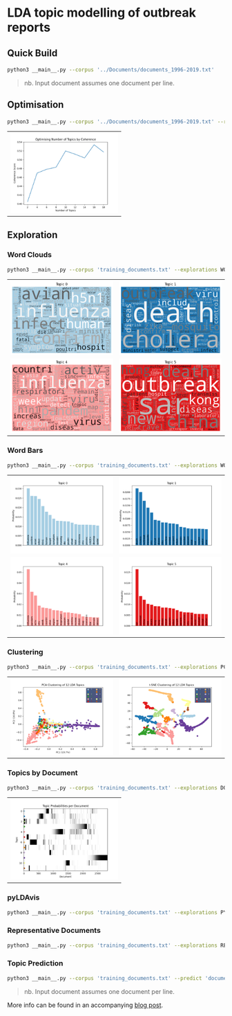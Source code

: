 # LDA topic modelling of outbreak reports

## Quick Build
```bash
python3 __main__.py --corpus '../Documents/documents_1996-2019.txt'
```
> nb. Input document assumes one document per line.

## Optimisation
```bash
python3 __main__.py --corpus '../Documents/documents_1996-2019.txt' --run_types OPTIMISE
```

|     |
| --- |
| [<img src="./Examples/coherence_by_num_topics.png" width="250px"/>](./Examples/coherence_by_num_topics.png) |

## Exploration
### Word Clouds
```bash
python3 __main__.py --corpus 'training_documents.txt' --explorations WORDCLOUDS
```
|     |     |
| --- | --- |
| [<img src="./Examples/wordcloud_topic_0.png" width="250px"/>](./Examples/wordcloud_topic_0.png) | [<img src="./Examples/wordcloud_topic_1.png" width="250px"/>](./Examples/wordcloud_topic_1.png) |
| [<img src="./Examples/wordcloud_topic_4.png" width="250px"/>](./Examples/wordcloud_topic_4.png) | [<img src="./Examples/wordcloud_topic_5.png" width="250px"/>](./Examples/wordcloud_topic_5.png) |

### Word Bars
```bash
python3 __main__.py --corpus 'training_documents.txt' --explorations WORD_BARS
```
|     |     |
| --- | --- |
| [<img src="./Examples/word_bars_topic_0.png" width="250px"/>](./Examples/word_bars_topic_0.png) | [<img src="./Examples/word_bars_topic_1.png" width="250px"/>](./Examples/word_bars_topic_1.png) |
| [<img src="./Examples/word_bars_topic_4.png" width="250px"/>](./Examples/word_bars_topic_4.png) | [<img src="./Examples/word_bars_topic_5.png" width="250px"/>](./Examples/word_bars_topic_5.png) |

### Clustering
```bash
python3 __main__.py --corpus 'training_documents.txt' --explorations PCA TSNE
```
|     |     |
| --- | --- |
| [<img src="./Examples/pca.png" width="250px"/>](./Examples/pca.png) | [<img src="./Examples/tsne.png" width="250px"/>](./Examples/tsne.png) |

### Topics by Document
```bash
python3 __main__.py --corpus 'training_documents.txt' --explorations DOC_TOPICS
```

|     |
| --- |
| [<img src="./Examples/doc_topics.png" width="250px"/>](./Examples/doc_topics.png) |

### pyLDAvis
```bash
python3 __main__.py --corpus 'training_documents.txt' --explorations PYLDAVIS
```

### Representative Documents
```bash
python3 __main__.py --corpus 'training_documents.txt' --explorations REP_DOCS
```

### Topic Prediction
```bash
python3 __main__.py --corpus 'training_documents.txt' --predict 'document_for_prediction.txt'
```
> nb. Input document assumes one document per line.

More info can be found in an accompanying [blog post](https://mattravenhall.github.io/2021/10/01/Topic-Modelling-Disease-Outbreak-News.html).
